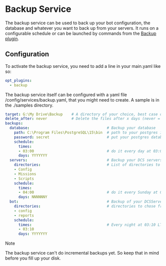 # Backup Service
The backup service can be used to back up your bot configuration, the database and whatever you want to back up from 
your servers. It runs on a configurable schedule or can be launched by commands from the [Backup plugin](../../plugins/backup/README.md).

## Configuration
To activate the backup service, you need to add a line in your main.yaml like so:
```yaml
opt_plugins:
  - backup
```

The backup service itself can be configured with a yaml file /config/services/backup.yaml, that you might need to 
create. A sample is in the ./samples directory.

```yaml
target: G:\My Drive\Backup    # A directory of your choice, best case on a cloud drive
delete_after: never           # Delete the files after x days (never = never) 
backups:
  database:                                   # Backup your database
    path: C:\Program Files\PostgreSQL\15\bin  # path to your postgres installation / bin directory
    password: secret                          # put your postgres database-user password in here
    schedule: 
      times:
      - 03:00                                 # do it every day at 03:00 LT
      days: YYYYYYY
  servers:                                    # Backup your DCS servers
    directories:                              # List of directories to be backed up
    - Config
    - Missions
    - Scripts
    schedule:
      times:
      - 04:00                                 # do it every Sunday at 04:00 LT                       
      days: NNNNNNY
  bot:                                        # Backup of your DCSServerBots configuration
    directories:                              # directories to chose from
    - config
    - reports
    schedule:
      times:                                  # Every night at 03:10 LT
      - 03:10
      days: YYYYYYY
```

> [!NOTE]
> The backup service can't do incremental backups yet. So keep that in mind before you fill up your disk.
